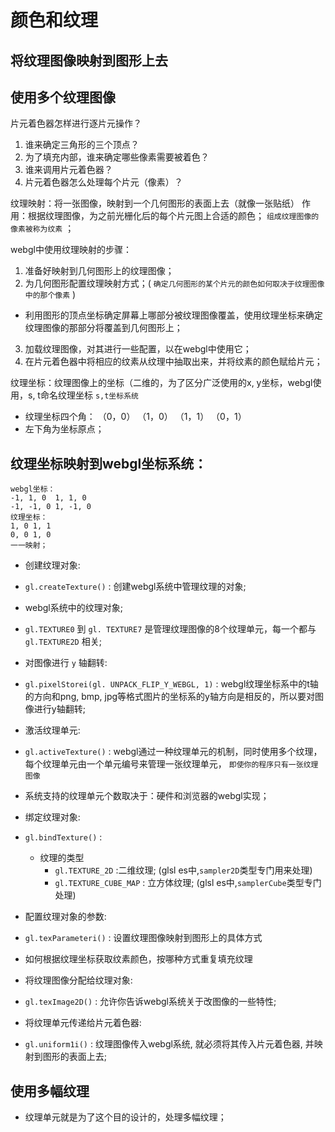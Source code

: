 # 颜色和纹理

## 将纹理图像映射到图形上去

## 使用多个纹理图像

片元着色器怎样进行逐片元操作？

1. 谁来确定三角形的三个顶点？
2. 为了填充内部，谁来确定哪些像素需要被着色？
3. 谁来调用片元着色器？
4. 片元着色器怎么处理每个片元（像素）？

纹理映射：将一张图像，映射到一个几何图形的表面上去（就像一张贴纸）
作用：根据纹理图像，为之前光栅化后的每个片元图上合适的颜色； `组成纹理图像的像素被称为纹素` ；

webgl中使用纹理映射的步骤：

1. 准备好映射到几何图形上的纹理图像；
2. 为几何图形配置纹理映射方式；( `确定几何图形的某个片元的颜色如何取决于纹理图像中的那个像素` )
  + 利用图形的顶点坐标确定屏幕上哪部分被纹理图像覆盖，使用纹理坐标来确定纹理图像的那部分将覆盖到几何图形上；
3. 加载纹理图像，对其进行一些配置，以在webgl中使用它；
4. 在片元着色器中将相应的纹素从纹理中抽取出来，并将纹素的颜色赋给片元；

纹理坐标：纹理图像上的坐标（二维的，为了区分广泛使用的x, y坐标，webgl使用，s, t命名纹理坐标 `s,t坐标系统`
* 纹理坐标四个角： （0，0） （1，0） （1，1） （0，1）
* 左下角为坐标原点；

## 纹理坐标映射到webgl坐标系统：

``` 
webgl坐标：
-1, 1, 0  1, 1, 0
-1, -1, 0 1, -1, 0
纹理坐标：
1, 0 1, 1
0, 0 1, 0
一一映射；
```

* 创建纹理对象:
* `gl.createTexture()` : 创建webgl系统中管理纹理的对象; 
* webgl系统中的纹理对象; 
* `gl.TEXTURE0` 到 `gl. TEXTURE7` 是管理纹理图像的8个纹理单元，每一个都与 `gl.TEXTURE2D` 相关; 

* 对图像进行 `y` 轴翻转:
* `gl.pixelStorei(gl. UNPACK_FLIP_Y_WEBGL, 1)` : webgl纹理坐标系中的t轴的方向和png, bmp, jpg等格式图片的坐标系的y轴方向是相反的，所以要对图像进行y轴翻转; 

* 激活纹理单元:
* `gl.activeTexture()` : webgl通过一种纹理单元的机制，同时使用多个纹理，每个纹理单元由一个单元编号来管理一张纹理单元， `即使你的程序只有一张纹理图像`
* 系统支持的纹理单元个数取决于：硬件和浏览器的webgl实现；

* 绑定纹理对象:
* `gl.bindTexture()` : 
  + 纹理的类型 
    - `gl.TEXTURE_2D` :二维纹理; (glsl es中,`sampler2D`类型专门用来处理)
    - `gl.TEXTURE_CUBE_MAP` : 立方体纹理; (glsl es中,`samplerCube`类型专门处理)

* 配置纹理对象的参数:
* `gl.texParameteri()` : 设置纹理图像映射到图形上的具体方式
* 如何根据纹理坐标获取纹素颜色，按哪种方式重复填充纹理

* 将纹理图像分配给纹理对象:
* `gl.texImage2D()` : 允许你告诉webgl系统关于改图像的一些特性; 

* 将纹理单元传递给片元着色器:
* `gl.uniform1i()` : 纹理图像传入webgl系统, 就必须将其传入片元着色器, 并映射到图形的表面上去; 

## 使用多幅纹理

* 纹理单元就是为了这个目的设计的，处理多幅纹理；
